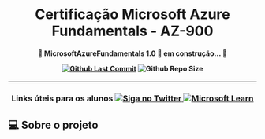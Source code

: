 [lastcommitimage]: https://img.shields.io/github/last-commit/ProfCastello/AZ900?style=plastic "Github Last Commit Image"
[reposize]: https://img.shields.io/github/repo-size/ProfCastello/AZ900 "Repository size"
[lastcommitlink]: https://github.com/ProfCastello/AZ900/commits/main "Github Last Commit"

<h1 align="center"> Certificação Microsoft Azure Fundamentals - AZ-900 </h1>

<h4 align="center"> 
	🚧 MicrosoftAzureFundamentals 1.0 🚀 em construção... 🚧 
	
[![Github Last Commit][lastcommitimage]][lastcommitlink]
![Github Repo Size][reposize]

</h4>

---

<h3 align="center">
Links úteis para os alunos

<a href="https://msftstudentcert.cloudreadyskills.com">
    <img alt="Siga no Twitter" src="https://img.shields.io/badge/Cloud%20Ready%20Skills-Link-brightgreen?style=plastic">
  </a>

<a href="https://learn.microsoft.com/pt-br/certifications/exams/az-900/"> 
	<img alt="Microsoft Learn" src="https://img.shields.io/badge/Microsoft%20Learn-Link-brightgreen?style=plastic">
</a>

</h3>

## 💻 Sobre o projeto
